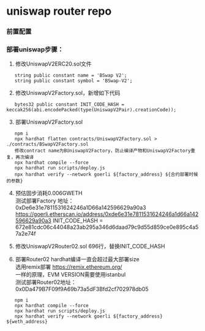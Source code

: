 # uniswap router repo

### 前置配置

### 部署uniswap步骤：

1. 修改UniswapV2ERC20.sol文件

```
   string public constant name = 'BSwap V2';  
   string public constant symbol = 'BSwap-V2';
```

2. 修改UniswapV2Factory.sol，新增如下代码

```
   bytes32 public constant INIT_CODE_HASH = keccak256(abi.encodePacked(type(UniswapV2Pair).creationCode));
```

3. 部署UniswapV2Factory.sol

```
   npm i
   npx hardhat flatten contracts/UniswapV2Factory.sol > ./contracts/BSwapV2Factory.sol
   修改contract name为BUniswapV2Factory，防止编译产物和UniswapV2Factory重复，再次编译
   npx hardhat compile --force
   npx hardhat run scripts/deploy.js
   npx hardhat verify --network goerli ${factory_address} ${合约部署时候的参数}
```


4. 预估固步消耗0.006GWETH  
   测试部署Factory 地址：0xDe6e31e7811531624246a1D66a142596629a90a3
   https://goerli.etherscan.io/address/0xde6e31e7811531624246a1d66a142596629a90a3
   INIT_CODE_HASH = 672e81cdc06c44048a23ab295a346d6daad79c9d55d859ce0e895c4a57a2e74f


5. 修改UniswapV2Router02.sol 696行，替换INIT_CODE_HASH


6. 部署Router02
   hardhat编译一直会超过最大部署size  
   选用remix部署 https://remix.ethereum.org/  
   一样的原理，EVM VERSION需要使用istanbul  
   测试部署Router02地址：0x0Da479B7F09f9A69b73a5dF3Bfd2cf702978db05
```
   npm i
   npx hardhat compile --force
   npx hardhat run scripts/deploy.js
   npx hardhat verify --network goerli ${factory_address} ${weth_address}
```
